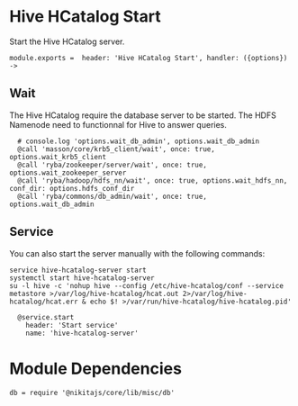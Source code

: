 
# Hive HCatalog Start

Start the Hive HCatalog server. 

    module.exports =  header: 'Hive HCatalog Start', handler: ({options}) ->

## Wait

The Hive HCatalog require the database server to be started. The HDFS Namenode 
need to functionnal for Hive to answer queries.

      # console.log 'options.wait_db_admin', options.wait_db_admin
      @call 'masson/core/krb5_client/wait', once: true, options.wait_krb5_client
      @call 'ryba/zookeeper/server/wait', once: true, options.wait_zookeeper_server
      @call 'ryba/hadoop/hdfs_nn/wait', once: true, options.wait_hdfs_nn, conf_dir: options.hdfs_conf_dir
      @call 'ryba/commons/db_admin/wait', once: true, options.wait_db_admin

## Service

You can also start the server manually with the
following commands:

```
service hive-hcatalog-server start
systemctl start hive-hcatalog-server
su -l hive -c 'nohup hive --config /etc/hive-hcatalog/conf --service metastore >/var/log/hive-hcatalog/hcat.out 2>/var/log/hive-hcatalog/hcat.err & echo $! >/var/run/hive-hcatalog/hive-hcatalog.pid'
```

      @service.start
        header: 'Start service'
        name: 'hive-hcatalog-server'

# Module Dependencies

    db = require '@nikitajs/core/lib/misc/db'
